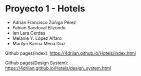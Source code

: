 # Proyecto 1 - Hotels

- Adrián Francisco Zúñiga Pérez
- Fabian Sandoval Elizondo
- Ian Lara Cerdas
- Melanie Y. López Alfaro
- Marilyn Karina Mena Díaz

Github pages(index): https://4driian.github.io/Hotels/index.html

Github pages(Design System): https://4driian.github.io/Hotels/design_system.html
